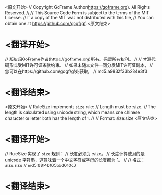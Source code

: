
<原文开始>
// Copyright GoFrame Author(https://goframe.org). All Rights Reserved.
//
// This Source Code Form is subject to the terms of the MIT License.
// If a copy of the MIT was not distributed with this file,
// You can obtain one at https://github.com/gogf/gf.
<原文结束>

# <翻译开始>
// 版权归GoFrame作者(https://goframe.org)所有。保留所有权利。
//
// 本源代码形式受MIT许可证条款约束。
// 如果未随本文件一同分发MIT许可证副本，
// 您可以在https://github.com/gogf/gf处获取。
// md5:a9832f33b234e3f3
# <翻译结束>


<原文开始>
// RuleSize implements `size` rule:
// Length must be :size.
// The length is calculated using unicode string, which means one chinese character or letter both has the length of 1.
//
// Format: size:size
<原文结束>

# <翻译开始>
// RuleSize 实现了 `size` 规则：
// 长度必须为 :size。
// 长度计算使用的是 unicode 字符串，这意味着一个中文字符或字母的长度都为 1。
//
// 格式：size:size
// md5:89f4bf85bbd610c6
# <翻译结束>

